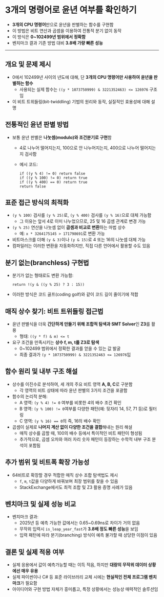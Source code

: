 # 3개의 명령어로 윤년 여부를 확인하기


* **3개의 CPU 명령어**만으로 윤년을 판별하는 함수를 구현함
* 이 방법은 비트 연산과 곱셈을 이용하여 전통적 분기 없이 동작
* 이 방식은 **0~102499년 범위에서 정확함**
* 벤치마크 결과 기존 방법 대비 **3.8배 가량 빠른 성능**

---

개요 및 문제 제시
----------

* 0에서 102499년 사이의 년도에 대해, 단 **3개의 CPU 명령어만 사용하여 윤년을 판별하는 함수**
  + 사용되는 실제 함수는 `((y * 1073750999) & 3221352463) <= 126976` 구조임
* 이 비트 트위들링(bit-twiddling) 기법의 원리와 동작, 실질적인 효용성에 대해 설명

전통적인 윤년 판별 방법
-------------

* 보통 윤년 판별은 **나눗셈(modulo)와 조건분기로 구현**함
  + 4로 나누어 떨어지는지, 100으로 안 나누어지는지, 400으로 나누어 떨어지는지 검사함
  + 예시 코드:

    ```
    if ((y % 4) != 0) return false  
    if ((y % 100) != 0) return true  
    if ((y % 400) == 0) return true  
    return false  

    ```

표준 접근 방식의 최적화
-------------

* `(y % 100)` 검사를 `(y % 25)`로, `(y % 400)` 검사를 `(y % 16)`으로 대체 가능함
  + 그 이유는 앞서 4로 이미 나누었으므로, 25 및 16 곱셈 관계로 변경 가능
* `(y % 25)` 연산을 나눗셈 없이 **곱셈과 비교로 변환**하는 마법 상수
  + 예: `x * 3264175145 > 171798691`로 변환 가능
* 비트마스크를 더해 `(y & 3)`이나 `(y & 15)`로 4 또는 16의 나눗셈 대체 가능
* 컴파일러는 이러한 변환을 자동화하지만, 직접 다른 언어에서 활용할 수도 있음

분기 없는(branchless) 구현법
---------------------

* 분기가 없는 형태로도 변환 가능함:

  ```
  return !(y & ((y % 25) ? 3 : 15))  

  ```
* 이러한 방식은 코드 골프(coding golf)와 같이 코드 길이 줄이기에 적합

매직 상수 찾기: 비트 트위들링 접근법
---------------------

* 윤년 판별식을 더욱 **간단하게 만들기 위해 조합적 탐색과 SMT Solver**인 **Z3**를 활용
  + 형태: `((y * f) & m) <= t`
* 요구 조건을 만족시키는 **상수 f, m, t를 Z3로 탐색**
  + 0~102499 범위에서 정확한 결과를 얻을 수 있는 값 발굴
  + 최종 결과가 `(y * 1073750999) & 3221352463 <= 126976`임

함수 원리 및 내부 구조 해설
----------------

* 상수를 이진수로 분석하여, 세 개의 주요 비트 영역 **A, B, C**로 구분함
  + 각 영역의 비트 상태에 따라 윤년 판별의 3가지 조건을 포괄함
* 함수의 논리적 분해:
  + A 영역: `(y % 4) != 0` 여부를 비롯한 4의 배수 조건 확인
  + B 영역: `(y % 100) != 0`여부를 다양한 패턴(예: 뒷자리 14, 57, 71 등)로 필터링
  + C 영역: `(y % 16) == 0`의 즉, 16의 배수 확인
* 곱셈이 실제로 **나머지 계산 없이 다양한 조건을 결합**해내는 원리 해설
  + 매직 상수를 곱할 때, 100의 배수 등에서 특이적인 비트 패턴이 형성됨
  + 추가적으로, 곱셈 오차와 여러 자리 숫자 패턴이 등장하는 수학적 내부 구조 분석이 포함됨

추가 범위 및 비트폭 확장 가능성
------------------

* 64비트로 확장할 경우 적합한 매직 상수 조합 탐색법도 제시
  + `f`, `m`, `t`값을 다양하게 바꿔보며 최장 범위를 찾을 수 있음
  + StackExchange에서도 최적 조합 및 Z3 활용 증명 사례가 있음

벤치마크 및 실제 성능 비교
---------------

* 벤치마크 결과:
  + 2025년 등 예측 가능한 값에서는 0.65~0.69ns로 차이가 거의 없음
  + 무작위 입력시 `is_leap_year_fast`가 **3.8배 정도 빠른 성능**을 보임
  + 입력 패턴에 따라 분기(branching) 방식이 예측 불가할 때 상당한 이점이 있음

결론 및 실제 적용 여부
-------------

* 실제 응용에서 값이 예측가능할 때는 이득 적음, 하지만 **대량의 무작위 데이터 상황에선 매우 유용**
* 실제 파이썬이나 C# 등 표준 라이브러리 교체 시에는 **현실적인 전체 프로그램 벤치마크**가 필요함
* 아이디어와 구현 방법 자체가 흥미롭고, 특정 상황에서는 성능상 매력적인 솔루션임
